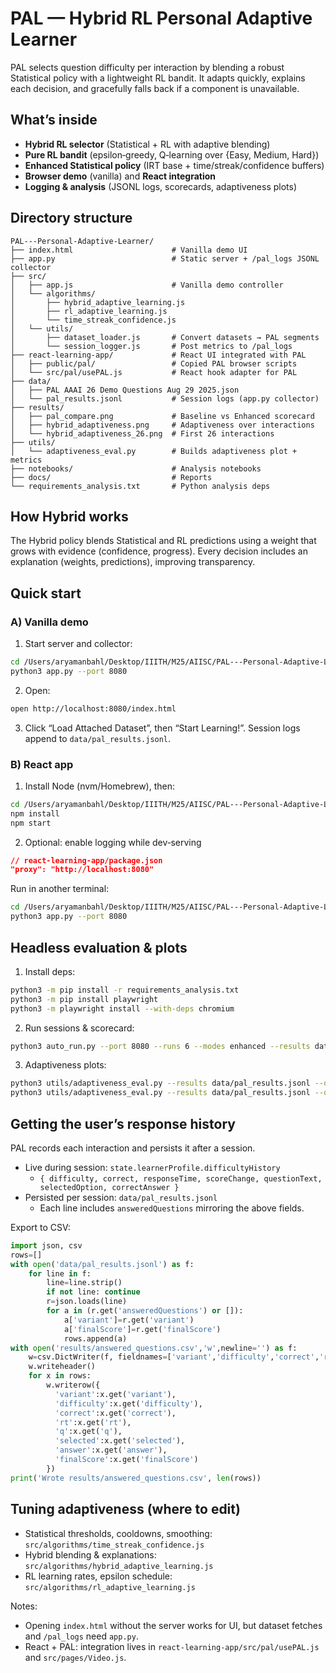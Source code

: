 # PAL — Hybrid RL Personal Adaptive Learner

PAL selects question difficulty per interaction by blending a robust Statistical policy with a lightweight RL bandit. It adapts quickly, explains each decision, and gracefully falls back if a component is unavailable.

## What’s inside

- **Hybrid RL selector** (Statistical + RL with adaptive blending)
- **Pure RL bandit** (epsilon‑greedy, Q‑learning over {Easy, Medium, Hard})
- **Enhanced Statistical policy** (IRT base + time/streak/confidence buffers)
- **Browser demo** (vanilla) and **React integration**
- **Logging & analysis** (JSONL logs, scorecards, adaptiveness plots)

## Directory structure

```
PAL---Personal-Adaptive-Learner/
├── index.html                      # Vanilla demo UI
├── app.py                          # Static server + /pal_logs JSONL collector
├── src/
│   ├── app.js                      # Vanilla demo controller
│   └── algorithms/
│       ├── hybrid_adaptive_learning.js
│       ├── rl_adaptive_learning.js
│       └── time_streak_confidence.js
│   └── utils/
│       ├── dataset_loader.js       # Convert datasets → PAL segments
│       └── session_logger.js       # Post metrics to /pal_logs
├── react-learning-app/             # React UI integrated with PAL
│   ├── public/pal/                 # Copied PAL browser scripts
│   └── src/pal/usePAL.js           # React hook adapter for PAL
├── data/
│   ├── PAL AAAI 26 Demo Questions Aug 29 2025.json
│   └── pal_results.jsonl           # Session logs (app.py collector)
├── results/
│   ├── pal_compare.png             # Baseline vs Enhanced scorecard
│   ├── hybrid_adaptiveness.png     # Adaptiveness over interactions
│   └── hybrid_adaptiveness_26.png  # First 26 interactions
├── utils/
│   └── adaptiveness_eval.py        # Builds adaptiveness plot + metrics
├── notebooks/                      # Analysis notebooks
├── docs/                           # Reports
└── requirements_analysis.txt       # Python analysis deps
```

## How Hybrid works 

The Hybrid policy blends Statistical and RL predictions using a weight that grows with evidence (confidence, progress). Every decision includes an explanation (weights, predictions), improving transparency.

## Quick start

### A) Vanilla demo

1) Start server and collector:

```bash
cd /Users/aryamanbahl/Desktop/IIITH/M25/AIISC/PAL---Personal-Adaptive-Learner
python3 app.py --port 8080
```

2) Open:

```bash
open http://localhost:8080/index.html
```

3) Click “Load Attached Dataset”, then “Start Learning!”. Session logs append to `data/pal_results.jsonl`.

### B) React app

1) Install Node (nvm/Homebrew), then:

```bash
cd /Users/aryamanbahl/Desktop/IIITH/M25/AIISC/PAL---Personal-Adaptive-Learner/react-learning-app
npm install
npm start
```

2) Optional: enable logging while dev‑serving

```json
// react-learning-app/package.json
"proxy": "http://localhost:8080"
```

Run in another terminal:

```bash
cd /Users/aryamanbahl/Desktop/IIITH/M25/AIISC/PAL---Personal-Adaptive-Learner
python3 app.py --port 8080
```

## Headless evaluation & plots

1) Install deps:

```bash
python3 -m pip install -r requirements_analysis.txt
python3 -m pip install playwright
python3 -m playwright install --with-deps chromium
```

2) Run sessions & scorecard:

```bash
python3 auto_run.py --port 8080 --runs 6 --modes enhanced --results data/pal_results.jsonl --plot results/pal_compare.png
```

3) Adaptiveness plots:

```bash
python3 utils/adaptiveness_eval.py --results data/pal_results.jsonl --out results/hybrid_adaptiveness.png
python3 utils/adaptiveness_eval.py --results data/pal_results.jsonl --out results/hybrid_adaptiveness_26.png --limit 26
```

## Getting the user’s response history

PAL records each interaction and persists it after a session.

- Live during session: `state.learnerProfile.difficultyHistory`
  - `{ difficulty, correct, responseTime, scoreChange, questionText, selectedOption, correctAnswer }`
- Persisted per session: `data/pal_results.jsonl`
  - Each line includes `answeredQuestions` mirroring the above fields.

Export to CSV:

```python
import json, csv
rows=[]
with open('data/pal_results.jsonl') as f:
    for line in f:
        line=line.strip()
        if not line: continue
        r=json.loads(line)
        for a in (r.get('answeredQuestions') or []):
            a['variant']=r.get('variant')
            a['finalScore']=r.get('finalScore')
            rows.append(a)
with open('results/answered_questions.csv','w',newline='') as f:
    w=csv.DictWriter(f, fieldnames=['variant','difficulty','correct','rt','q','selected','answer','finalScore'])
    w.writeheader()
    for x in rows:
        w.writerow({
          'variant':x.get('variant'),
          'difficulty':x.get('difficulty'),
          'correct':x.get('correct'),
          'rt':x.get('rt'),
          'q':x.get('q'),
          'selected':x.get('selected'),
          'answer':x.get('answer'),
          'finalScore':x.get('finalScore')
        })
print('Wrote results/answered_questions.csv', len(rows))
```

## Tuning adaptiveness (where to edit)

- Statistical thresholds, cooldowns, smoothing: `src/algorithms/time_streak_confidence.js`
- Hybrid blending & explanations: `src/algorithms/hybrid_adaptive_learning.js`
- RL learning rates, epsilon schedule: `src/algorithms/rl_adaptive_learning.js`

Notes:

- Opening `index.html` without the server works for UI, but dataset fetches and `/pal_logs` need `app.py`.
- React + PAL: integration lives in `react-learning-app/src/pal/usePAL.js` and `src/pages/Video.js`.
